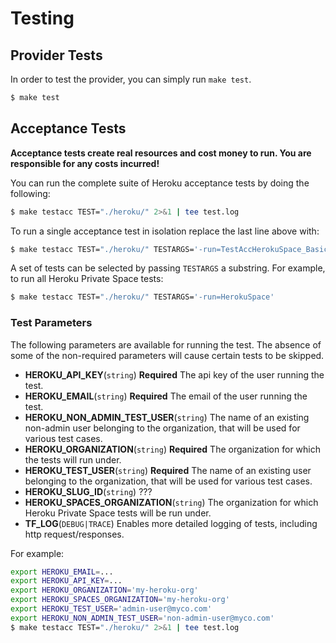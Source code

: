 # Testing

## Provider Tests
In order to test the provider, you can simply run `make test`.

```bash
$ make test
```

## Acceptance Tests

**Acceptance tests create real resources and cost money to run. You are responsible for any costs incurred!**

You can run the complete suite of Heroku acceptance tests by doing the following:

```bash
$ make testacc TEST="./heroku/" 2>&1 | tee test.log
```

To run a single acceptance test in isolation replace the last line above with:

```bash
$ make testacc TEST="./heroku/" TESTARGS='-run=TestAccHerokuSpace_Basic'
```

A set of tests can be selected by passing `TESTARGS` a substring. For example, to run all Heroku Private Space tests:

```bash
$ make testacc TEST="./heroku/" TESTARGS='-run=HerokuSpace'
```

### Test Parameters

The following parameters are available for running the test. The absence of some of the non-required parameters will cause certain tests to be skipped.

* **HEROKU_API_KEY**(`string`) **Required** The api key of the user running the test.
* **HEROKU_EMAIL**(`string`) **Required** The email of the user running the test.
* **HEROKU_NON_ADMIN_TEST_USER**(`string`) The name of an existing non-admin user belonging to the organization, that will be used for various test cases.
* **HEROKU_ORGANIZATION**(`string`) **Required** The organization for which the tests will run under.
* **HEROKU_TEST_USER**(`string`) **Required** The name of an existing user belonging to the organization, that will be used for various test cases.
* **HEROKU_SLUG_ID**(`string`) ???
* **HEROKU_SPACES_ORGANIZATION**(`string`) The organization for which Heroku Private Space tests will be run under.
* **TF_LOG**(`DEBUG|TRACE`) Enables more detailed logging of tests, including http request/responses. 

For example:

```bash
export HEROKU_EMAIL=...
export HEROKU_API_KEY=...
export HEROKU_ORGANIZATION='my-heroku-org'
export HEROKU_SPACES_ORGANIZATION='my-heroku-org'
export HEROKU_TEST_USER='admin-user@myco.com'
export HEROKU_NON_ADMIN_TEST_USER='non-admin-user@myco.com'
$ make testacc TEST="./heroku/" 2>&1 | tee test.log
```
